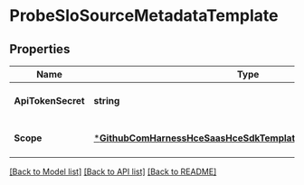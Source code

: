 # ProbeSloSourceMetadataTemplate

## Properties
Name | Type | Description | Notes
------------ | ------------- | ------------- | -------------
**ApiTokenSecret** | **string** |  | [optional] [default to null]
**Scope** | [***GithubComHarnessHceSaasHceSdkTemplateSchemaProbeIdentifier**](github_com_harness_hce-saas_hce-sdk_template_schema_probe.Identifier.md) |  | [optional] [default to null]

[[Back to Model list]](../README.md#documentation-for-models) [[Back to API list]](../README.md#documentation-for-api-endpoints) [[Back to README]](../README.md)

